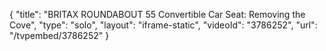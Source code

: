 {
    "title": "BRITAX ROUNDABOUT 55 Convertible Car Seat: Removing the Cove",
    "type": "solo",
    "layout": "iframe-static",
    "videoId": "3786252",
    "url": "\/tvpembed\/3786252"
}